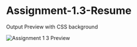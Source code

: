 # Assignment-1.3-Resume
Output Preview with CSS background

![Assignment 1 3 Preview](https://user-images.githubusercontent.com/45134925/98434411-348d5800-210a-11eb-8641-05f48c24475d.png)

